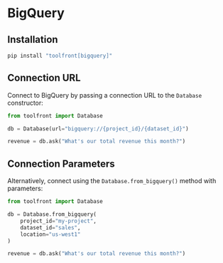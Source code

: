 # BigQuery

## Installation

```bash
pip install "toolfront[bigquery]"
```

## Connection URL

Connect to BigQuery by passing a connection URL to the `Database` constructor:

```python linenums="1" hl_lines="3"
from toolfront import Database

db = Database(url="bigquery://{project_id}/{dataset_id}")

revenue = db.ask("What's our total revenue this month?")
```

## Connection Parameters

Alternatively, connect using the `Database.from_bigquery()` method with parameters:

```python linenums="1"
from toolfront import Database

db = Database.from_bigquery(
    project_id="my-project",
    dataset_id="sales",
    location="us-west1"
)

revenue = db.ask("What's our total revenue this month?")
```